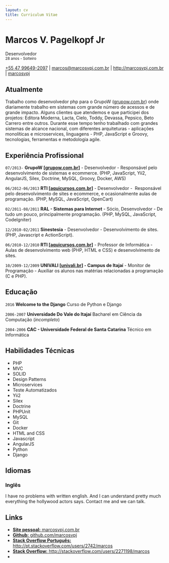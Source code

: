 ```yaml
---
layout: cv
title: Curriculum Vitae
---
```

# Marcos V. Pagelkopf Jr
Desenvolvedor
<br><small>28 anos - Solteiro</small>

<div id="webaddress">
<i class="fa fa-phone"></i> <a href="tel:+554796492097">+55 47 99649-2097</a>
|
<a href="mailto:marcos@marcosvpj.com.br">marcos@marcosvpj.com.br</a>
|
<a href="http://marcosvpj.com.br">http://marcosvpj.com.br</a>
|
<a href="http://github.com/marcosvpj"><i class="fa fa-github"></i> marcosvpj</a>
<!-- |
<i class="fa fa-twitter"></i> <a href="http://twitter.com/marcosvpj">marcosvpj</a> -->
</div>


## Atualmente

Trabalho como desenvolvedor php para o GrupoW ([grupow.com.br](http://www.grupow.com.br)) onde diariamente trabalho em sistemas com grande número de acessos e de grande impacto. Alguns clientes que atendemos e que participei dos projetos: Editora Moderna, Lacta, Cielo, Toddy, Devassa, Pepsico, Beto Carrero entre outros.
Durante esse tempo tenho trabalhado com grandes sistemas de alcance nacional, com diferentes arquiteturas - aplicações monolíticas e microservices, linguagens - PHP, JavaScript e Groovy, tecnologias, ferramentas e metodologia agile.


## Experiência Profissional

`07/2013-`
__GrupoW [[grupow.com.br](http://www.grupow.com.br)]__ - Desenvolvedor - Responsável pelo desenvolvimento de sistemas e ecommerce. (PHP, JavaScript, Yii2, AngularJS, Silex, Doctrine, MySQL, Groovy, Docker, AWS)

`06/2012-06/2013`
__RTI [[aquicursos.com.br](http://www.aquicursos.com.br/)]__ - Desenvolvedor -  Responsável pelo desenvolvimento de sites e ecommerce, e ocasionalmente aulas de programação. (PHP, MySQL, JavaScript, OpenCart)

`02/2011-08/2011`
__RAL - Sistemas para Internet__ - Sócio, Desenvolvedor - De tudo um pouco, principalmente programação. (PHP, MySQL, JavaScript, CodeIgniter)


`12/2010-02/2011`
__Sinestesia__ - Desenvolvedor - Desenvolvimento de sites. (PHP, Javascript e ActionScript).

`06/2010-12/2010`
__RTI [[aquicursos.com.br](http://www.aquicursos.com.br/)]__ - Professor de Informática - Aulas de desenvolvimento web (PHP, HTML e CSS) e desenvolvimento de sites.

`10/2009-12/2009`
__UNIVALI [[univali.br](http://univali.br)] - Campus de Itajaí__ - Monitor de Programação - Auxiliar os alunos nas matérias relacionadas a programação (C e PHP).

## Educação

`2016` 
__Welcome to the Django__ Curso de Python e Django

`2006-2007`
__Universidade Do Vale do Itajaí__ Bacharel em Ciência da Computação (_incompleto_)

`2004-2006`
__CAC - Universidade Federal de Santa Catarina__ Técnico em Informática


## Habilidades Técnicas

* PHP
* MVC
* SOLID
* Design Patterns
* Microservices
* Teste Automatizados
* Yii2
* Silex
* Doctrine
* PHPUnit
* MySQL
* Git
* Docker
* HTML and CSS
* Javascript
* AngularJS
* Python
* Django

 
## Idiomas

### Inglês

I have no problems with written english. And I can understand pretty much everything the hollywood actors says.
Contact me and we can talk.


## Links

* <i class="fa fa-globe"></i> <a href="http://marcosvpj.com.br"><strong>Site pessoal:</strong> marcosvpj.com.br</a><br />
* <i class="fa fa-github"></i> <a href="http://github.com/marcosvpj"><strong>Github:</strong> github.com/marcosvpj</a><br />
* <i class="fa fa-stack-overflow"></i> <a href="http://pt.stackoverflow.com/users/2742/marcos"><strong>Stack Overflow Português:</strong> http://pt.stackoverflow.com/users/2742/marcos</a>
* <i class="fa fa-stack-overflow"></i> <a href="http://stackoverflow.com/users/2271198/marcos"><strong>Stack Overflow:</strong> http://stackoverflow.com/users/2271198/marcos</a>
* <br><br>

<!-- ## Refeencias

Disponivel sob consulta. -->

<!-- ### Footer

Last updated: Abril 2017 -->
